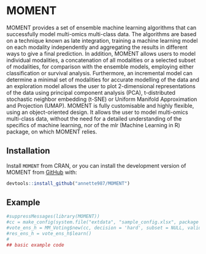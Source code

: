 
<!-- README.md is generated from README.Rmd. Please edit that file -->

# MOMENT

<!-- badges: start -->
<!-- badges: end -->

MOMENT provides a set of ensemble machine learning algorithms that can
successfully model multi-omics multi-class data. The algorithms are
based on a technique known as late integration, training a machine
learning model on each modality independently and aggregating the
results in different ways to give a final prediction. In addition,
MOMENT allows users to model individual modalities, a concatenation of
all modalities or a selected subset of modalities, for comparison with
the ensemble models, employing either classification or survival
analysis. Furthermore, an incremental model can determine a minimal set
of modalities for accurate modelling of the data and an exploration
model allows the user to plot 2-dimensional representations of the data
using principal component analysis (PCA), t-distributed stochastic
neighbor embedding (t-SNE) or Uniform Manifold Approximation and
Projection (UMAP). MOMENT is fully customisable and highly flexible,
using an object-oriented design. It allows the user to model multi-omics
multi-class data, without the need for a detailed understanding of the
specifics of machine learning, nor of the mlr (Machine Learning in R)
package, on which MOMENT relies.

## Installation

Install `MOMENT` from CRAN, or you can install the development version
of MOMENT from [GitHub](https://github.com/) with:

``` r
devtools::install_github("annette987/MOMENT")
```

## Example

``` r
#suppressMessages(library(MOMENT))
#cc = make_config(system.file("extdata", "sample_config.xlsx", package = "MOMENT"))
#vote_ens_h = MM_Voting$new(cc, decision = 'hard', subset = NULL, validate = FALSE)  
#res_ens_h = vote_ens_h$learn()  
#
## basic example code
```
